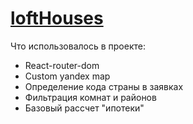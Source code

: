 # [loftHouses](https://serjamba.github.io/loftHouses/)

<p>Что использовалось в проекте:</p>
<ul>
  <li>React-router-dom</li>
  <li>Custom yandex map</li>
  <li>Определение кода страны в заявках</li>
  <li>Фильтрация комнат и районов</li>
  <li>Базовый рассчет "ипотеки"</li>
</ul>

